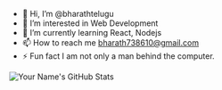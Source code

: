 - 👋 Hi, I’m @bharathtelugu
- 👀 I’m interested in Web Development 
- 🌱 I’m currently learning React, Nodejs
- 📫 How to reach me bharath738610@gmail.com
- ⚡ Fun fact I am not only a man behind the computer.

![Your Name's GitHub Stats](https://github-readme-stats.vercel.app/api?username=YOUR_USERNAME&show_icons=true&theme=tokyonight)
<!---
bharathtelugu/bharathtelugu is a ✨ special ✨ repository because its `README.md` (this file) appears on your GitHub profile.
You can click the Preview link to take a look at your changes.
--->
